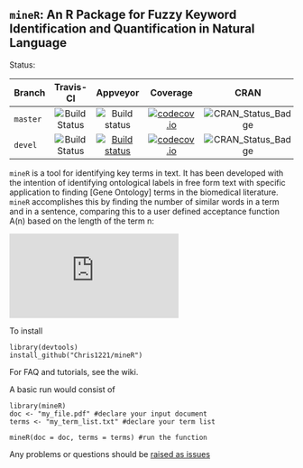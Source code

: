 `mineR`: An R Package for Fuzzy Keyword Identification and Quantification in Natural Language
--------------------------

Status:

| Branch | Travis-CI | Appveyor | Coverage | CRAN | Downloads | Publication |
| :--- | :---: | :---: | :--: | :---: | :---: | :---: |
| `master` | ![Build Status](https://travis-ci.org/Chris1221/mineR.svg?branch=master) | ![Build status](https://ci.appveyor.com/api/projects/status/v64oe85q29btxln9?svg=true) | [![codecov.io](https://codecov.io/github/Chris1221/mineR/coverage.svg?branch=master)](https://codecov.io/github/Chris1221/mineR?branch=master) | ![CRAN_Status_Badge](http://www.r-pkg.org/badges/version/mineR) | ![](http://cranlogs.r-pkg.org/badges/mineR) | GitXiv |
| `devel` |![Build Status](https://travis-ci.org/Chris1221/mineR.svg?branch=devel) | [![Build status](https://ci.appveyor.com/api/projects/status/v64oe85q29btxln9?svg=true)](https://ci.appveyor.com/project/Chris1221/miner) | [![codecov.io](https://codecov.io/github/Chris1221/mineR/coverage.svg?branch=devel)](https://codecov.io/github/Chris1221/mineR?branch=devel) | ![CRAN_Status_Badge](http://www.r-pkg.org/badges/version/mineR) | ![](http://cranlogs.r-pkg.org/badges/mineR) | GitXiv | 

`mineR` is a tool for identifying key terms in text. It has been developed with the intention of identifying ontological labels in free form text with specific application to finding [Gene Ontology] terms in the biomedical literature. `mineR` accomplishes this by finding the number of similar words in a term and in a sentence, comparing this to a user defined acceptance function A(n) based on the length of the term n:

![A](http://www.sciweavers.org/tex2img.php?eq=%5Cmathcal%7BA%7D%20%3D%20%5Cbegin%7Bcases%7D%20n%20%26%20n%20%5Cleq%203%20%5C%5C%20n-1%20%26%204%20%5Cleq%20n%20%5Cleq%207%20%5C%5C%20n-2%20%26%208%20%5Cleq%20n%20%5Cleq%2010%20%5C%5C%20n-3%20%26%20n%20%3E%2010%20%5Cend%7Bcases%7D&bc=White&fc=Black&im=jpg&fs=12&ff=arev&edit=0)



To install

```{R}
library(devtools)
install_github("Chris1221/mineR")
```

For FAQ and tutorials, see the wiki. 

A basic run would consist of

```{R}
library(mineR)
doc <- "my_file.pdf" #declare your input document
terms <- "my_term_list.txt" #declare your term list

mineR(doc = doc, terms = terms) #run the function
```

Any problems or questions should be [raised as issues](https://github.com/Chris1221/mineR/issues/new)
